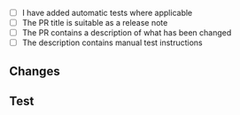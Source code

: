 <!--
  [For internal use] 
  Copy the task id from the bottom of the sidebar and paste it after FTRACK-

  Resolves FTRACK-

-->

- [ ] I have added automatic tests where applicable
- [ ] The PR title is suitable as a release note
- [ ] The PR contains a description of what has been changed
- [ ] The description contains manual test instructions

## Changes

<!--
  What are you changing and what is the reason? If there are any UI changes, include a screenshot for the changes.
-->

## Test

<!--
  How should this be tested? Include any requirements on other repositories or environment.
  For bug fixes, include the original reproduction steps.
-->
